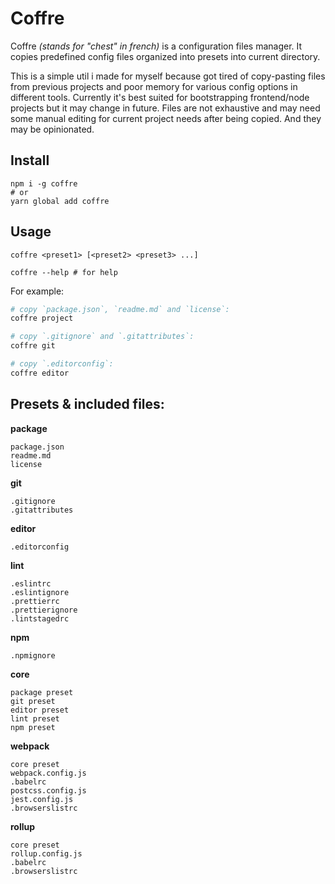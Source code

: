 # Coffre

Coffre *(stands for "chest" in french)* is a configuration files manager. It copies predefined config files organized into presets into current directory.

This is a simple util i made for myself because got tired of copy-pasting files from previous projects and poor memory for various config options in different tools. Currently it's best suited for bootstrapping frontend/node projects but it may change in future. Files are not exhaustive and may need some manual editing for current project needs after being copied. And they may be opinionated.

## Install

```
npm i -g coffre
# or
yarn global add coffre
```

## Usage

```
coffre <preset1> [<preset2> <preset3> ...]

coffre --help # for help
```

For example:

```bash
# copy `package.json`, `readme.md` and `license`:
coffre project

# copy `.gitignore` and `.gitattributes`:
coffre git

# copy `.editorconfig`:
coffre editor
```

## Presets & included files:

**package**

```
package.json
readme.md
license
```

**git**

```
.gitignore
.gitattributes
```

**editor**

```
.editorconfig
```

**lint**

```
.eslintrc
.eslintignore
.prettierrc
.prettierignore
.lintstagedrc
```

**npm**

```
.npmignore
```

**core**

```
package preset
git preset
editor preset
lint preset
npm preset
```

**webpack**

```
core preset
webpack.config.js
.babelrc
postcss.config.js
jest.config.js
.browserslistrc
```

**rollup**

```
core preset
rollup.config.js
.babelrc
.browserslistrc
```
